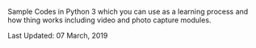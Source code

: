 Sample Codes in Python 3 which you can use as a learning process and how thing works including video and photo capture modules.

Last Updated: 07 March, 2019
